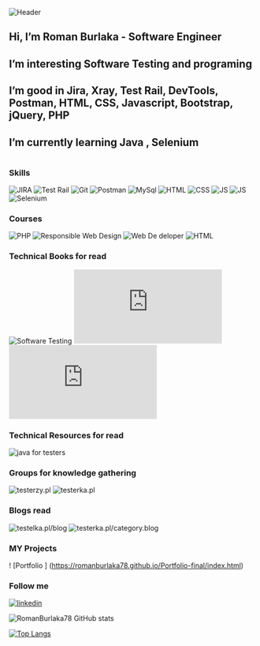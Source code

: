 ![Header](https://github.com/RomanBurlaka78/RomanBurlaka78/blob/main/assets/name%26surname.png)

## Hi, I’m Roman Burlaka - Software Engineer

## I’m interesting Software Testing and programing

## I’m good in Jira, Xray, Test Rail, DevTools, Postman, HTML, CSS, Javascript, Bootstrap, jQuery, PHP

## I’m currently learning  Java , Selenium 
#



### Skills
![JIRA](https://img.shields.io/badge/-JIRA-0e098c?style=for-the-badge&logo=Jira)
![Test Rail](https://img.shields.io/badge/-TestRail-358c09?style=for-the-badge&logo=TestRail)
![Git](https://img.shields.io/badge/-Git/GitHub-000?style=for-the-badge&logo=GitHub)
![Postman](https://img.shields.io/badge/-Postman-8c4809?style=for-the-badge&logo=PostMan)
![MySql](https://img.shields.io/badge/-MySql-0e019f?style=for-the-badge&logo=MySql)
![HTML](https://img.shields.io/badge/-HTML-D0D0D0?style=for-the-badge&logo=HTML5)
![CSS](https://img.shields.io/badge/-SCC-2FA5D9?style=for-the-badge&logo=CSS3)
![JS](https://img.shields.io/badge/-JavaScript-000?style=for-the-badge&logo=JavaScript)
![JS](https://img.shields.io/badge/-PHP-000?style=for-the-badge&logo=PHP)
![Selenium](https://img.shields.io/badge/-Java(Selenium)-fff?style=for-the-badge&logo=Selenium)

### Courses 
![PHP](https://www.sololearn.com/certificates/CT-QC1L6HOI)
![Responsible Web Design](https://www.sololearn.com/certificates/CT-99L5UFV6)
![Web De deloper](https://www.sololearn.com/certificates/CT-U00RKGWP)
![HTML](https://www.sololearn.com/certificates/CC-WS2VMBCD)


### Technical Books for  read
![Software Testing ](https://pwicherski.gitbook.io/testowanie-oprogramowania/)
![Sztuka testowania oprogramowania](https://helion.pl/ksiazki/sztuka-testowania-oprogramowania-glenford-j-myers-corey-sandler-tom-badgett-tod,artteo.htm?_ga=NC.9767046283-1587824464&abpar1=desktop&abpar2=170674.1746781.&abpcid=41&abpid=11&bb_coid=3068713&bb_id=3#format/d)
![Tester oprogramowania Przygotowanie do egzaminu z testowania oprogramowania](https://ksiegarnia.pwn.pl/Tester-oprogramowania-Przygotowanie-do-egzaminu-z-testowania-oprogramowania,84913544,p.html?abpid=11&abpcid=132&bb_id=3&bb_coid=5264186&abpar1=desktop&abpar2=275403.1746781.&p_action=3206410001&utm_source=a4b&utm_medium=referral&utm_campaign=lc-buybox-wszystkie&_ga=NC.2843809135-1587824507)


### Technical Resources for  read
![java for testers](https://testelka.pl/kurs/java-dla-testerow/)

### Groups for knowledge gathering
![testerzy.pl](https://testerzy.pl/baza-wiedzy)
![testerka.pl](https://testerka.pl/)

### Blogs read
![testelka.pl/blog](https://testelka.pl/blog/)
![testerka.pl/category.blog](https://testerka.pl/category/blog/)


### MY Projects
! [Portfolio ] (https://romanburlaka78.github.io/Portfolio-final/index.html)


### Follow me
[![linkedin](https://img.shields.io/badge/-LinkedIn-0e098c?style=for-the-badge&logo=linkedIn)](https://www.linkedin.com/in/roman-burlaka-b6180861)

![RomanBurlaka78 GitHub stats](https://github-readme-stats.vercel.app/api?username=RomanBurlaka78&show_icons=true&theme=radical)

[![Top Langs](https://github-readme-stats.vercel.app/api/top-langs/?username=RomanBurlaka78&hide=javascript,html)](https://github.com/anuraghazra/github-readme-stats)
